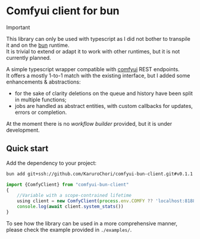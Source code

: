 # Comfyui client for bun

> [!IMPORTANT]  
> This library can only be used with typescript as I did not bother to transpile it and on the [bun](https://bun.sh/) runtime.  
> It is trivial to extend or adapt it to work with other runtimes, but it is not currently planned.

A simple typescript wrapper compatible with [comfyui](https://github.com/comfyanonymous/ComfyUI) REST endpoints.  
It offers a mostly 1-to-1 match with the existing interface, but I added some enhancements & abstractions:

- for the sake of clarity deletions on the queue and history have been split in multiple functions;
- jobs are handled as abstract entities, with custom callbacks for updates, errors or completion.

At the moment there is no _workflow builder_ provided, but it is under development.

## Quick start

Add the dependency to your project:

```bash
bun add git+ssh://github.com/KaruroChori/comfyui-bun-client.git#v0.1.1
```

```ts
import {ComfyClient} from "comfyui-bun-client"
{
    //Variable with a scope-contrained lifetime
    using client = new ComfyClient(process.env.COMFY ?? 'localhost:8188', { debug: true })
    console.log(await client.system_stats())
}
```

To see how the library can be used in a more comprehensive manner, please check the example provided in `./examples/`.

